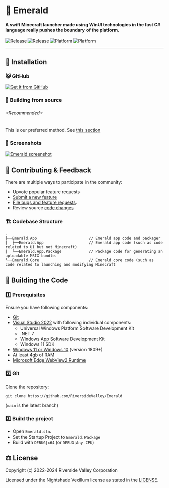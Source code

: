 # 💎 Emerald

#### A swift Minecraft launcher made using WinUI technologies in the fast C# language really pushes the boundary of the platform.

<p align="center">
  <a title="GitHub Releases" target="_blank" href="https://github.com/RiversideValley/Emerald/releases">
    <img align="left" src="https://img.shields.io/github/v/release/RiversideValley/Emerald?include_prereleases" alt="Release" />
  </a>
  <a title="Repository Size" target="_blank" href="https://github.com/RiversideValley/Emerald/activity">
    <img align="left" src="https://img.shields.io/github/repo-size/RiversideValley/Emerald?color=%23cc0000" alt="Release" />
  </a>
  <a title="Platform" target="_blank" href="https://github.com/topics/windows">
    <img align="left" src="https://img.shields.io/badge/platform-windows-purple" alt="Platform" />
  </a>
  <a title="Language" target="_blank" href="https://github.com/RiversideValley/Emerald/search?l=c%23">
    <img align="left" src="https://img.shields.io/badge/language-c_sharp-green" alt="Platform" />
  </a>
</p>

<br/>

---

## 🎁 Installation

<!--### 🪟 Microsoft Store

<a title="Microsoft Store" href="https://apps.microsoft.com/store/detail/9PPC02GP33FT">
  <img src="https://user-images.githubusercontent.com/76810494/189479518-fc0f18a9-b0a4-4a63-8e7b-27a4284d93af.png" alt="Release" />
</a>-->

### 😺 GitHub

<a title="GitHub" href='https://github.com/RiversideValley/Emerald/releases/latest'>
  <img src='https://user-images.githubusercontent.com/74561130/160255105-5e32f911-574f-4cc4-b90b-8769099086e4.png'alt='Get it from GitHub' />
</a>

### 🔨 Building from source
###### ⭐Recommended⭐

This is our preferred method.
See [this section](#-building-the-code)

### 📸 Screenshots

[![Emerald screenshot](https://user-images.githubusercontent.com/71598437/212673147-54e79843-76aa-44ff-9db3-60b025334f07.png)](https://github.com/RiversideValley/Emerald)

## 🦜 Contributing & Feedback

There are multiple ways to participate in the community:

- Upvote popular feature requests
- [Submit a new feature](https://github.com/RiversideValley/Emerald/pulls)
- [File bugs and feature requests](https://github.com/RiversideValley/Emerald/issues/new/choose).
- Review source [code changes](https://github.com/RiversideValley/Emerald/commits)

### 🏗️ Codebase Structure

```
.
├──Emerald.App                       // Emerald app code and packager
|  ├──Emerald.App                    // Emerald app code (such as code related to UI but not Minecraft)
|  └──Emerald.App.Package            // Package code for generating an uploadable MSIX bundle.
└──Emerald.Core                      // Emerald core code (such as code related to launching and modifying Minecraft
```

## 🔨 Building the Code

### 1️⃣ Prerequisites

Ensure you have following components:

- [Git](https://git-scm.com/)
- [Visual Studio 2022](https://visualstudio.microsoft.com/vs/) with following individual components:
  - Universal Windows Platform Software Development Kit
  - .NET 7
  - Windows App Software Development Kit
  - Windows 11 SDK
- [Windows 11 or Windows 10](https://www.microsoft.com/en-us/windows) (version 1809+)
- At least 4gb of RAM
- [Microsoft Edge WebView2 Runtime](https://developer.microsoft.com/en-us/microsoft-edge/webview2/)

### 2️⃣ Git

Clone the repository:

```git
git clone https://github.com/RiversideValley/Emerald
```
(`main` is the latest branch)

### 3️⃣ Build the project

- Open `Emerald.sln`.
- Set the Startup Project to `Emerald.Package`
- Build with `DEBUG|x64` (or `DEBUG|Any CPU`)

## ⚖️ License

Copyright (c) 2022-2024 Riverside Valley Corporation

Licensed under the Nightshade Vexillum license as stated in the [LICENSE](LICENSE.md).
